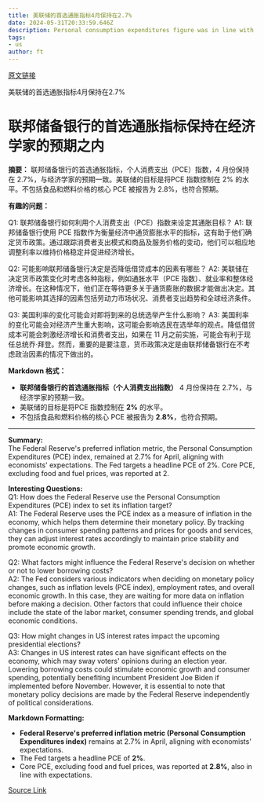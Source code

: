 ```yaml
---
title: 美联储的首选通胀指标4月保持在2.7%
date: 2024-05-31T20:33:59.646Z
description: Personal consumption expenditures figure was in line with economists’ expectations
tags: 
- us
author: ft
---
```


[原文链接](https://ft.com/content/6c0b34a3-63d7-4dad-865b-5554ff7b73ff)

美联储的首选通胀指标4月保持在2.7%

# 联邦储备银行的首选通胀指标保持在经济学家的预期之内

**摘要：**
联邦储备银行的首选通胀指标，个人消费支出（PCE）指数，4 月份保持在 2.7%，与经济学家的预期一致。美联储的目标是将PCE 指数控制在 2% 的水平。不包括食品和燃料价格的核心 PCE 被报告为 2.8%，也符合预期。

**有趣的问题：**

Q1: 联邦储备银行如何利用个人消费支出（PCE）指数来设定其通胀目标？
A1: 联邦储备银行使用 PCE 指数作为衡量经济中通货膨胀水平的指标，这有助于他们确定货币政策。通过跟踪消费者支出模式和商品及服务价格的变动，他们可以相应地调整利率以维持价格稳定并促进经济增长。

Q2: 可能影响联邦储备银行决定是否降低借贷成本的因素有哪些？
A2: 美联储在决定货币政策变化时考虑各种指标，例如通胀水平（PCE 指数）、就业率和整体经济增长。在这种情况下，他们正在等待更多关于通货膨胀的数据才能做出决定。其他可能影响其选择的因素包括劳动力市场状况、消费者支出趋势和全球经济条件。

Q3: 美国利率的变化可能会对即将到来的总统选举产生什么影响？
A3: 美国利率的变化可能会对经济产生重大影响，这可能会影响选民在选举年的观点。降低借贷成本可能会刺激经济增长和消费者支出，如果在 11 月之前实施，可能会有利于现任总统乔·拜登。然而，重要的是要注意，货币政策决定是由联邦储备银行在不考虑政治因素的情况下做出的。

**Markdown 格式：**
- **联邦储备银行的首选通胀指标（个人消费支出指数）** 4 月份保持在 2.7%，与经济学家的预期一致。
- 美联储的目标是将PCE 指数控制在 **2%** 的水平。
- 不包括食品和燃料价格的核心 PCE 被报告为 **2.8%**，也符合预期。

---

**Summary:**  
The Federal Reserve's preferred inflation metric, the Personal Consumption Expenditures (PCE) index, remained at 2.7% for April, aligning with economists' expectations. The Fed targets a headline PCE of 2%. Core PCE, excluding food and fuel prices, was reported at 2.

**Interesting Questions:**  
Q1: How does the Federal Reserve use the Personal Consumption Expenditures (PCE) index to set its inflation target?  
A1: The Federal Reserve uses the PCE index as a measure of inflation in the economy, which helps them determine their monetary policy. By tracking changes in consumer spending patterns and prices for goods and services, they can adjust interest rates accordingly to maintain price stability and promote economic growth.

Q2: What factors might influence the Federal Reserve's decision on whether or not to lower borrowing costs?  
A2: The Fed considers various indicators when deciding on monetary policy changes, such as inflation levels (PCE index), employment rates, and overall economic growth. In this case, they are waiting for more data on inflation before making a decision. Other factors that could influence their choice include the state of the labor market, consumer spending trends, and global economic conditions.

Q3: How might changes in US interest rates impact the upcoming presidential elections?  
A3: Changes in US interest rates can have significant effects on the economy, which may sway voters' opinions during an election year. Lowering borrowing costs could stimulate economic growth and consumer spending, potentially benefiting incumbent President Joe Biden if implemented before November. However, it is essential to note that monetary policy decisions are made by the Federal Reserve independently of political considerations.

**Markdown Formatting:**  
- **Federal Reserve's preferred inflation metric (Personal Consumption Expenditures index)** remains at 2.7% in April, aligning with economists' expectations.
- The Fed targets a headline PCE of **2%**.
- Core PCE, excluding food and fuel prices, was reported at **2.8%**, also in line with expectations.

[Source Link](https://ft.com/content/6c0b34a3-63d7-4dad-865b-5554ff7b73ff)

